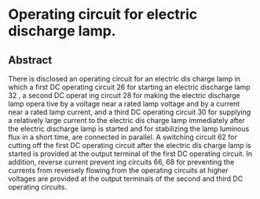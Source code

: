 # Operating circuit for electric discharge lamp.

## Abstract
There is disclosed an operating circuit for an electric dis charge lamp in which a first DC operating circuit 26 for starting an electric discharge lamp 32 , a second DC operat ing circuit 28 for making the electric discharge lamp opera tive by a voltage near a rated lamp voltage and by a current near a rated lamp current, and a third DC operating circuit 30 for supplying a relatively large current to the electric dis charge lamp immediately after the electric discharge lamp is started and for stabilizing the lamp luminous flux in a short time, are connected in parallel. A switching circuit 62 for cutting off the first DC operating circuit after the electric dis charge lamp is started is provided at the output terminal of the first DC operating circuit. In addition, reverse current prevent ing circuits 66, 68 for preventing the currents from reversely flowing from the operating circuits at higher voltages are provided at the output terminals of the second and third DC operating circuits.